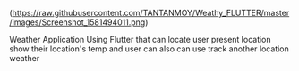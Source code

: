 (https://raw.githubusercontent.com/TANTANMOY/Weathy_FLUTTER/master/images/Screenshot_1581494011.png)

Weather Application Using Flutter that can locate user present location show their location's temp and user can also can use track another location weather
